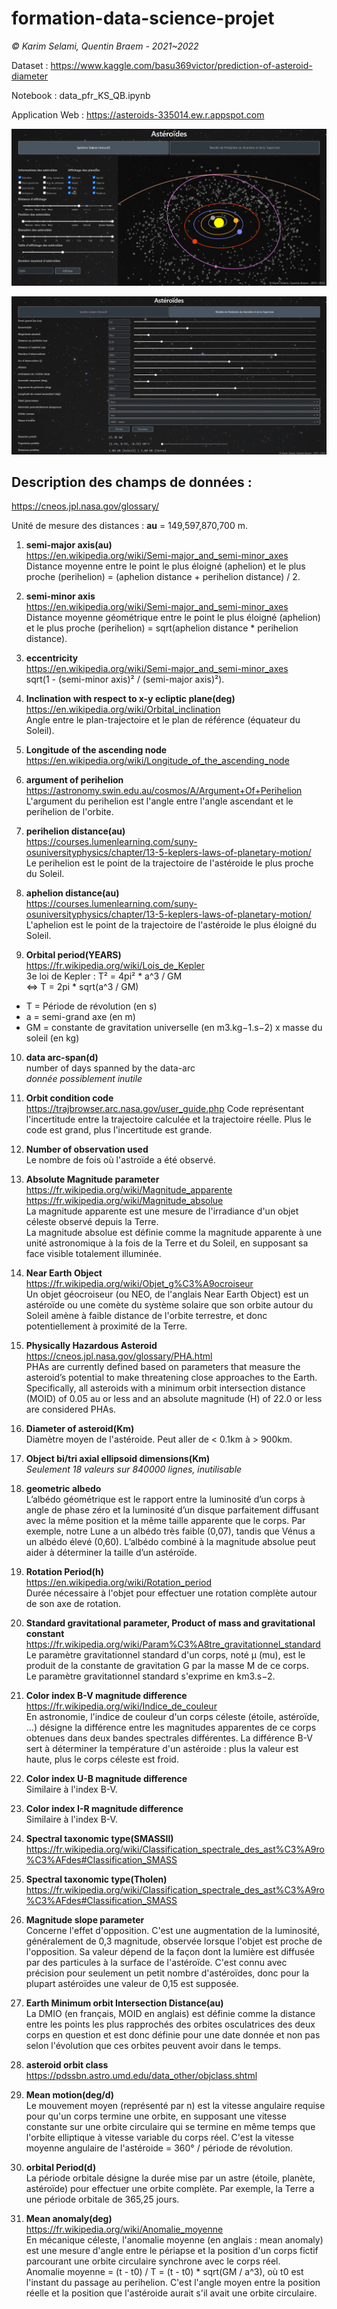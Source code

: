 # formation-data-science-projet

*© Karim Selami, Quentin Braem - 2021~2022*

Dataset : https://www.kaggle.com/basu369victor/prediction-of-asteroid-diameter

Notebook : data_pfr_KS_QB.ipynb

Application Web : https://asteroids-335014.ew.r.appspot.com

![alt text](./app1.png)

![alt text](./app2.png)

## Description des champs de données :
https://cneos.jpl.nasa.gov/glossary/

Unité de mesure des distances : **au** = 149,597,870,700 m.

1. **semi-major axis(au)** \
https://en.wikipedia.org/wiki/Semi-major_and_semi-minor_axes \
Distance moyenne entre le point le plus éloigné (aphelion) et le plus proche (perihelion) = (aphelion distance + perihelion distance) / 2.

2. **semi-minor axis** \
https://en.wikipedia.org/wiki/Semi-major_and_semi-minor_axes \
Distance moyenne géométrique entre le point le plus éloigné (aphelion) et le plus proche (perihelion) = sqrt(aphelion distance * perihelion distance).

3. **eccentricity** \
https://en.wikipedia.org/wiki/Semi-major_and_semi-minor_axes \
sqrt(1 - (semi-minor axis)² / (semi-major axis)²).

4. **Inclination with respect to x-y ecliptic plane(deg)** \
https://en.wikipedia.org/wiki/Orbital_inclination \
Angle entre le plan-trajectoire et le plan de référence (équateur du Soleil).

5. **Longitude of the ascending node** \
https://en.wikipedia.org/wiki/Longitude_of_the_ascending_node

6. **argument of perihelion** \
https://astronomy.swin.edu.au/cosmos/A/Argument+Of+Perihelion \
L'argument du perihelion est l'angle entre l'angle ascendant et le perihelion de l'orbite.

7. **perihelion distance(au)** \
https://courses.lumenlearning.com/suny-osuniversityphysics/chapter/13-5-keplers-laws-of-planetary-motion/ \
Le perihelion est le point de la trajectoire de l'astéroide le plus proche du Soleil.

8. **aphelion distance(au)** \
https://courses.lumenlearning.com/suny-osuniversityphysics/chapter/13-5-keplers-laws-of-planetary-motion/ \
L'aphelion est le point de la trajectoire de l'astéroide le plus éloigné du Soleil.

9. **Orbital period(YEARS)** \
https://fr.wikipedia.org/wiki/Lois_de_Kepler \
3e loi de Kepler : T² = 4pi² \* a^3 / GM \
<=> T = 2pi \* sqrt(a^3 / GM)
- T = Période de révolution (en s)
- a = semi-grand axe (en m)
- GM = constante de gravitation universelle (en m3.kg−1.s−2) x masse du soleil (en kg) 

10. **data arc-span(d)** \
number of days spanned by the data-arc \
*donnée possiblement inutile*

11. **Orbit condition code** \
https://trajbrowser.arc.nasa.gov/user_guide.php
Code représentant l'incertitude entre la trajectoire calculée et la trajectoire réelle.
Plus le code est grand, plus l'incertitude est grande.

12. **Number of observation used** \
Le nombre de fois où l'astroïde a été observé. 

13. **Absolute Magnitude parameter** \
https://fr.wikipedia.org/wiki/Magnitude_apparente \
https://fr.wikipedia.org/wiki/Magnitude_absolue \
La magnitude apparente est une mesure de l'irradiance d'un objet céleste observé depuis la Terre. \
La magnitude absolue est définie comme la magnitude apparente à une unité astronomique à la fois de la Terre et du Soleil, en supposant sa face visible totalement illuminée.

14. **Near Earth Object** \
https://fr.wikipedia.org/wiki/Objet_g%C3%A9ocroiseur \
Un objet géocroiseur (ou NEO, de l'anglais Near Earth Object) est un astéroïde ou une comète du système solaire que son orbite autour du Soleil amène à faible distance de l'orbite terrestre, et donc potentiellement à proximité de la Terre.

15. **Physically Hazardous Asteroid** \
https://cneos.jpl.nasa.gov/glossary/PHA.html \
PHAs are currently defined based on parameters that measure the asteroid’s potential to make threatening close approaches to the Earth. Specifically, all asteroids with a minimum orbit intersection distance (MOID) of 0.05 au or less and an absolute magnitude (H) of 22.0 or less are considered PHAs.

16. **Diameter of asteroid(Km)** \
Diamètre moyen de l'astéroide. Peut aller de < 0.1km à > 900km.

17. **Object bi/tri axial ellipsoid dimensions(Km)** \
*Seulement 18 valeurs sur 840000 lignes, inutilisable*

18. **geometric albedo** \
L’albédo géométrique est le rapport entre la luminosité d’un corps à angle de phase zéro et la luminosité d’un disque parfaitement diffusant avec la même position et la même taille apparente que le corps. Par exemple, notre Lune a un albédo très faible (0,07), tandis que Vénus a un albédo élevé (0,60). L’albédo combiné à la magnitude absolue peut aider à déterminer la taille d’un astéroïde.

19. **Rotation Period(h)** \
https://en.wikipedia.org/wiki/Rotation_period \
Durée nécessaire à l'objet pour effectuer une rotation complète autour de son axe de rotation.

20. **Standard gravitational parameter, Product of mass and gravitational constant** \
https://fr.wikipedia.org/wiki/Param%C3%A8tre_gravitationnel_standard \
Le paramètre gravitationnel standard d'un corps, noté μ (mu), est le produit de la constante de gravitation G par la masse M de ce corps. \
Le paramètre gravitationnel standard s'exprime en km3.s−2.

21. **Color index B-V magnitude difference** \
https://fr.wikipedia.org/wiki/Indice_de_couleur \
En astronomie, l'indice de couleur d'un corps céleste (étoile, astéroïde, ...) désigne la différence entre les magnitudes apparentes de ce corps obtenues dans deux bandes spectrales différentes. La différence B-V sert à déterminer la température d'un astéroide : plus la valeur est haute, plus le corps céleste est froid.

22. **Color index U-B magnitude difference** \
Similaire à l'index B-V.

23. **Color index I-R magnitude difference** \
Similaire à l'index B-V.

24. **Spectral taxonomic type(SMASSII)** \
https://fr.wikipedia.org/wiki/Classification_spectrale_des_ast%C3%A9ro%C3%AFdes#Classification_SMASS

25. **Spectral taxonomic type(Tholen)** \
https://fr.wikipedia.org/wiki/Classification_spectrale_des_ast%C3%A9ro%C3%AFdes#Classification_SMASS

26. **Magnitude slope parameter** \
Concerne l'effet d'opposition. C'est une augmentation de la luminosité, généralement de 0,3 magnitude, observée lorsque l'objet est proche de l'opposition. Sa valeur dépend de la façon dont la lumière est diffusée par des particules à la surface de l'astéroïde. C'est connu avec précision pour seulement un petit nombre d'astéroïdes, donc pour la plupart astéroïdes une valeur de 0,15 est supposée.

27. **Earth Minimum orbit Intersection Distance(au)** \
La DMIO (en français, MOID en anglais) est définie comme la distance entre les points les plus rapprochés des orbites osculatrices des deux corps en question et est donc définie pour une date donnée et non pas selon l'évolution que ces orbites peuvent avoir dans le temps.

28. **asteroid orbit class** \
https://pdssbn.astro.umd.edu/data_other/objclass.shtml

29. **Mean motion(deg/d)** \
Le mouvement moyen (représenté par n) est la vitesse angulaire requise pour qu'un corps termine une orbite, en supposant une vitesse constante sur une orbite circulaire qui se termine en même temps que l'orbite elliptique à vitesse variable du corps réel.
C'est la vitesse moyenne angulaire de l'astéroide = 360° / période de révolution.

30. **orbital Period(d)** \
La période orbitale désigne la durée mise par un astre (étoile, planète, astéroïde) pour effectuer une orbite complète. Par exemple, la Terre a une période orbitale de 365,25 jours.

31. **Mean anomaly(deg)** \
https://fr.wikipedia.org/wiki/Anomalie_moyenne \
En mécanique céleste, l'anomalie moyenne (en anglais : mean anomaly) est une mesure d'angle entre le périapse et la position d'un corps fictif parcourant une orbite circulaire synchrone avec le corps réel. \
Anomalie moyenne = (t - t0) / T = (t - t0) * sqrt(GM / a^3), où t0 est l'instant du passage au perihelion.
C'est l'angle moyen entre la position réelle et la position que l'astéroide aurait s'il avait une orbite circulaire.
